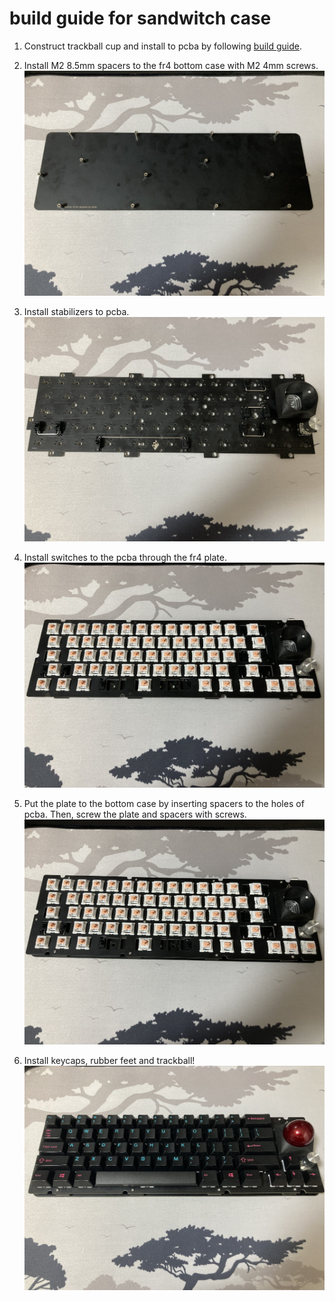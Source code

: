 # build guide for sandwitch case
1. Construct trackball cup and install to pcba by following [build guide](https://github.com/bbrfkr/dynamis-keyboard/blob/main/trackball-cup/BUILD.md).

1. Install M2 8.5mm spacers to the fr4 bottom case with M2 4mm screws.
    ![sandwitch-01](https://github.com/bbrfkr/dynamis-keyboard/blob/images/images/sandwitch-01.jpg?raw=true)

1. Install stabilizers to pcba.
    ![sandwitch-02](https://github.com/bbrfkr/dynamis-keyboard/blob/images/images/sandwitch-02.jpg?raw=true)

1. Install switches to the pcba through the fr4 plate.
    ![sandwitch-03](https://github.com/bbrfkr/dynamis-keyboard/blob/images/images/sandwitch-03.jpg?raw=true)

1. Put the plate to the bottom case by inserting spacers to the holes of pcba. Then, screw the plate and spacers with screws.
    ![sandwitch-04](https://github.com/bbrfkr/dynamis-keyboard/blob/images/images/sandwitch-04.jpg?raw=true)

1. Install keycaps, rubber feet and trackball!
    ![sandwitch-05](https://github.com/bbrfkr/dynamis-keyboard/blob/images/images/sandwitch-05.jpg?raw=true)
